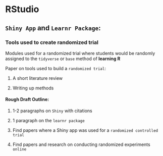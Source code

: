 # RStudio

## `Shiny App` and `Learnr Package`:

### Tools used to create randomized trial

Modules used for a randomized trial where students would be randomly assigned to the `tidyverse` or `base` method of **learning R**

Paper on tools used to build a `randomized trial`:

1.	A short literature review

2.	Writing up methods 

#### Rough Draft Outline:  

1.	1-2 paragraphs on `Shiny` with citations

2.	1 paragraph on the `learnr package` 

3.	Find papers where a Shiny app was used for a `randomized controlled trial`

4.	Find papers and research on conducting randomized experiments `online`


